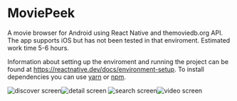 # MoviePeek

A movie browser for Android using React Native and themoviedb.org API.
The app supports iOS but has not been tested in that enviroment.
Estimated work time 5-6 hours.

Information about setting up the enviroment and running the project can be found at https://reactnative.dev/docs/environment-setup.
To install dependencies you can use <a href="https://classic.yarnpkg.com/en/docs/installing-dependencies/">yarn</a> or <a href="https://docs.npmjs.com/cli/v7/commands/npm-install">npm</a>.

<img src="https://i.ibb.co/WHXz961/image1.jpg" alt="discover screen"><img src="https://i.ibb.co/0FFCmkT/image2.jpg" alt="detail screen">
<img src="https://i.ibb.co/zGrpHpj/image3.jpg" alt="search screen"><img src="https://i.ibb.co/nC6fvNZ/image4.jpg" alt="video screen">
